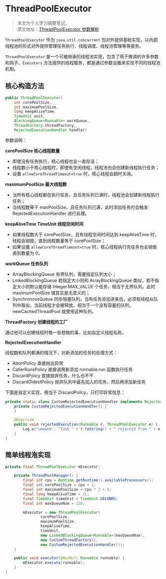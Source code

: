 # ThreadPoolExecutor

> 本文为个人学习摘要笔记。  
> 原文地址：[ThreadPoolExecutor 参数解析](https://juejin.im/post/6844903554986049543)

`ThreadPoolExecutor` 作为 `java.util.concurrent` 包对外提供基础实现，以内部线程池的形式对外提供管理任务执行、线程调度、线程池管理等等服务。

`ThreadPoolExecutor` 是一个可被继承的线程池实现，包含了用于微调的许多参数和钩子。`Executors` 方法提供的线程服务，都是通过参数设置来实现不同的线程池机制。

## 核心构造方法

```java
public ThreadPoolExecutor(
    int corePoolSize,
    int maximumPoolSize,
    long keepAliveTime,
    TimeUnit unit,
    BlockingQueue<Runnable> workQueue,
    ThreadFactory threadFactory,
    RejectedExecutionHandler handler)
```

参数说明：

**corePoolSize 核心线程数量**

- 即使没有任务执行，核心线程也会一直存活；
- 线程数小于核心线程时，即使有空闲线程，线程池也会创建新线程执行任务；
- 设置 `allowCoreThreadTimeout=true` 时，核心线程会超时关闭。

**maximumPoolSize 最大线程数**

- 当所有核心线程都在执行任务，且任务队列已满时，线程池会创建新线程执行任务；
- 当线程数等于 maxPoolSize，且任务队列已满，此时添加任务时会触发 RejectedExecutionHandler 进行处理。

**keepAliveTime TimeUnit 线程空闲时间**

- 如果线程数大于 corePoolSize，且有线程空闲时间达到 keepAliveTime 时，线程会销毁，直到线程数量等于 corePoolSize；
- 如果设置 `allowCoreThreadTimeout=true` 时，核心线程执行完任务也会销毁直到数量为 0。

**workQueue 任务队列**

- ArrayBlockingQueue 有界队列，需要指定队列大小；
- LinkedBlockingQueue 若指定大小则和 ArrayBlockingQueue 类似，若不指定大小则默认能存储 Integer.MAX_VALUE 个任务，相当于无界队列，此时 maximumPoolSize 值其实是无意义的；
- SynchronousQueue 同步阻塞队列，当有任务添加进来后，必须有线程从队列中取出，当前线程才会被释放，相当于一个没有容量的队列，newCachedThreadPool 就使用这种队列。

**ThreadFactory 创建线程的工厂**

通过他可以创建线程时做一些想做的事，比如自定义线程名称。

**RejectedExecutionHandler**

线程数和队列都满的情况下，对新添加的任务的处理方式：

- AbortPolicy 直接抛出异常
- CallerRunsPolicy 直接调用新添加 runnable.run 函数执行任务
- DiscardPolicy 直接抛弃任务，什么也不干
- DiscardOldestPolicy 抛弃队列中最先加入的任务，然后再添加新任务

下面是自定义实现，相当于 DiscardPolicy，只打印异常信息：

```java
private static class CustomRejectedExecutionHandler implements RejectedExecutionHandler {
    private CustomRejectedExecutionHandler() {
    }

    @Override
    public void rejectedExecution(Runnable r, ThreadPoolExecutor e) {
        Log.e("umeweb", "Task " + r.toString() + " rejected from " + e.toString());
    }
}
```

## 简单线程沲实现

```java
private final ThreadPoolExecutor mExecutor;

    private ThreadPoolManager() {
        final int cpu = Runtime.getRuntime().availableProcessors();
        final int corePoolSize = cpu + 1;
        final int maximumPoolSize = cpu * 2 + 1;
        final long keepAliveTime = 1L;
        final TimeUnit timeUnit = TimeUnit.SECONDS;
        final int maxQueueNum = 128;

        mExecutor = new ThreadPoolExecutor(
                corePoolSize,
                maximumPoolSize,
                keepAliveTime,
                timeUnit,
                new LinkedBlockingQueue<Runnable>(maxQueueNum),
                new CustomThreadFactory(),
                new CustomRejectedExecutionHandler());
    }

    public void executor(@NonNull Runnable runnable) {
        mExecutor.execute(runnable);
    }
}
```
